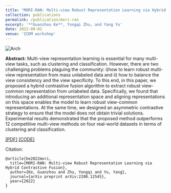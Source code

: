 ```yaml
---
title: "MORI-RAN: Multi-view Robust Representation Learning via Hybrid Contrastive Fusion"
collection: publications
permalink: /publication/mori-ran
excerpt: '**Guanzhou Ke**, Yongqi Zhu, and Yang Yu'
date: 2022-09-01
venue: 'ICDM workshop'
---
```


![Arch](https://ihades.cn/images/mori-ran-arch.png)


**Abstract:** Multi-view representation learning is essential for many multi-view tasks, such as clustering and classification. However, there are two challenging problems plaguing the community: i)how to learn robust multi-view representation from mass unlabeled data and ii) how to balance the view consistency and the view specificity. To this end, in this paper, we proposed a hybrid contrastive fusion algorithm to extract robust view-common representation from unlabeled data. Specifically, we found that introducing an additional representation space and aligning representations on this space enables the model to learn robust view-common representations. At the same time, we designed an asymmetric contrastive strategy to ensure that the model does not obtain trivial solutions. Experimental results demonstrated that the proposed method outperforms 12 competitive multi-view methods on four real-world datasets in terms of clustering and classification. 

[\[PDF\]](https://arxiv.org/pdf/2208.12545) [\[CODE\]](https://github.com/Guanzhou-Ke/mori-ran)

Citation:

```
@article{ke2022mori,
  title={MORI-RAN: Multi-view Robust Representation Learning via Hybrid Contrastive Fusion},
  author={Ke, Guanzhou and Zhu, Yongqi and Yu, Yang},
  journal={arXiv preprint arXiv:2208.12545},
  year={2022}
}
```
